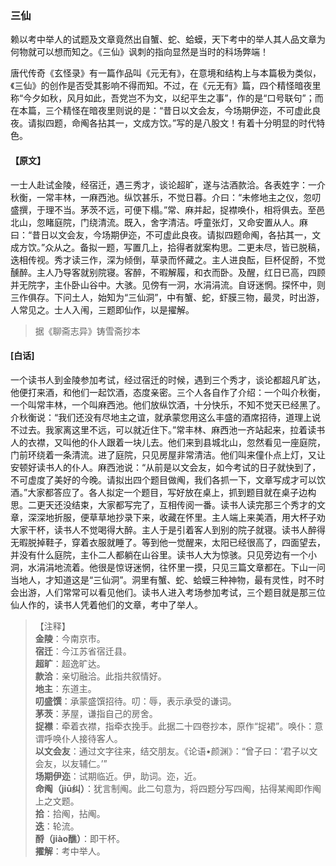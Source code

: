 <script type="text/javascript">
    var head = document.getElementsByTagName('head')[0];
    cssURL = '/public/liao.css';
    linkTag = document.createElement('link');
    linkTag.href = cssURL;
    linkTag.setAttribute('type','text/css');
    linkTag.setAttribute('rel','stylesheet');
    head.appendChild(linkTag);
</script>
### 三仙

赖以考中举人的试题及文章竟然出自蟹、蛇、蛤蟆，天下考中的举人其人品文章为何物就可以想而知之。《三仙》讽刺的指向显然是当时的科场弊端！

唐代传奇《玄怪录》有一篇作品叫《元无有》，在意境和结构上与本篇极为类似，《三仙》的创作是否受其影响不得而知。不过，在《元无有》篇，四个精怪暗夜里称“今夕如秋，风月如此，吾党岂不为文，以纪平生之事”，作的是“口号联句”；而在本篇，三个精怪在暗夜里则说的是：“昔日以文会友，今场期伊迩，不可虚此良夜。请拟四题，命阄各拈其一，文成方饮。”写的是八股文！有着十分明显的时代特色。

#### 【原文】
<section>
一士人赴试金陵，经宿迁，遇三秀才，谈论超旷，遂与沽酒款洽。各表姓字：一介秋衡，一常丰林，一麻西池。纵饮甚乐，不觉日暮。介曰：“未修地主之仪，忽叨盛撰，于理不当。茅茨不远，可便下榻。”常、麻并起，捉襟唤仆，相将俱去。至邑北山，忽睹庭院，门绕清流。既入，舍字清洁。呼童张灯，又命安置从人。麻曰：“昔日以文会友，今场期伊迩，不可虚此良夜。请拟四题命阄，各拈其一，文成方饮。”众从之。备拟一题，写置几上，拾得者就案构思。二更未尽，皆已脱稿，迭相传视。秀才读三作，深为倾倒，草录而怀藏之。主人进良酝，巨杯促酹，不觉醺醉。主人乃导客就别院寝。客醉，不暇解履，和衣而卧。及醒，红日已高，四顾并无院字，主仆卧山谷中。大骇。见傍有一洞，水涓涓流。自讶迷惘。探怀中，则三作俱存。下问土人，始知为“三仙洞”，中有蟹、蛇，虾膜三物，最灵，时出游，人常见之。士人入闱，三题即仙作，以是擢解。

</section>

> 据《聊斋志异》铸雪斋抄本

#### [白话]
<aside>

一个读书人到金陵参加考试，经过宿迁的时候，遇到三个秀才，谈论都超凡旷达，他便打来酒，和他们一起饮酒，态度亲密。三个人各自作了介绍：一个叫介秋衡，一个叫常丰林，一个叫麻西池。他们放纵饮酒，十分快乐，不知不觉天已经黑了。介秋衡说：“我们还没有尽地主之谊，就承蒙您用这么丰盛的酒席招待，道理上说不过去。我家离这里不远，可以就近住下。”常丰林、麻西池一齐站起来，拉着读书人的衣襟，又叫他的仆人跟着一块儿去。他们来到县城北山，忽然看见一座庭院，门前环绕着一条清流。进了庭院，只见房屋非常清洁。他们叫来僮仆点上灯，又让安顿好读书人的仆人。麻西池说：“从前是以文会友，如今考试的日子就快到了，不可虚度了美好的今晚。请拟出四个题目做阄，我们各抓一下，文章写成才可以饮酒。”大家都答应了。各人拟定一个题目，写好放在桌上，抓到题目就在桌子边构思。二更天还没结束，大家都写完了，互相传阅一番。读书人读完那三个秀才的文章，深深地折服，便草草地抄录下来，收藏在怀里。主人端上来美酒，用大杯子劝大家干杯，读书人不觉喝得大醉。主人于是引着客人到别的院子就寝。读书人醉得无暇脱掉鞋子，穿着衣服就睡了。等到他一觉醒来，太阳已经很高了，四面望去，并没有什么庭院，主仆二人都躺在山谷里。读书人大为惊骇。只见旁边有一个小洞，水涓涓地流着。他很是惊讶迷惘，往怀里一摸，只见三篇文章都在。下山一问当地人，才知道这是“三仙洞”。洞里有蟹、蛇、蛤蟆三种神物，最有灵性，时不时会出游，人们常常可以看见他们。读书人进入考场参加考试，三个题目就是那三位仙人作的，读书人凭着他们的文章，考中了举人。

</aside>

> 【注释】  
<b>金陵</b>：今南京市。  
<b>宿迁</b>：今江苏省宿迁县。  
<b>超旷</b>：超逸旷达。  
<b>款洽</b>：亲切融洽。此指共叙情好。  
<b>地主</b>：东道主。  
<b>叨盛馔</b>：承蒙盛馔招待。叨：辱，表示承受的谦词。  
<b>茅茨</b>：茅屋，谦指自己的房舍。  
<b>捉襟</b>：牵着衣襟，指牵衣挽手。此据二十四卷抄本，原作“捉裙”。唤仆：意谓呼唤仆人接待客人。  
<b>以文会友</b>：通过文字往来，结交朋友。《论语•颜渊》：“曾子曰：‘君子以文会友，以友辅仁。’”  
<b>场期伊迩</b>：试期临近。伊，助词。迩，近。  
<b>命阄（jiū纠）</b>：犹言制阄。此二句意为，将四题分写四阄，拈得某阄即作阄上之文题。  
<b>拾</b>：拾阄，拈阄。  
<b>迭</b>：轮流。  
<b>酹（jiào醮）</b>：即干杯。  
<b>擢解</b>：考中举人。  
